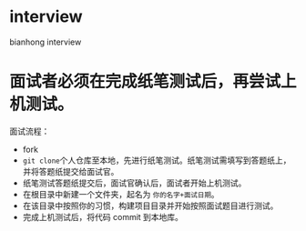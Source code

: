 # interview
bianhong interview

# 面试者必须在完成纸笔测试后，再尝试上机测试。

面试流程：
- fork
- `git clone`个人仓库至本地，先进行纸笔测试。纸笔测试需填写到答题纸上，并将答题纸提交给面试官。
- 纸笔测试答题纸提交后，面试官确认后，面试者开始上机测试。
- 在根目录中新建一个文件夹，起名为 `你的名字+面试日期`。
- 在该目录中按照你的习惯，构建项目目录并开始按照面试题目进行测试。
- 完成上机测试后，将代码 commit 到本地库。